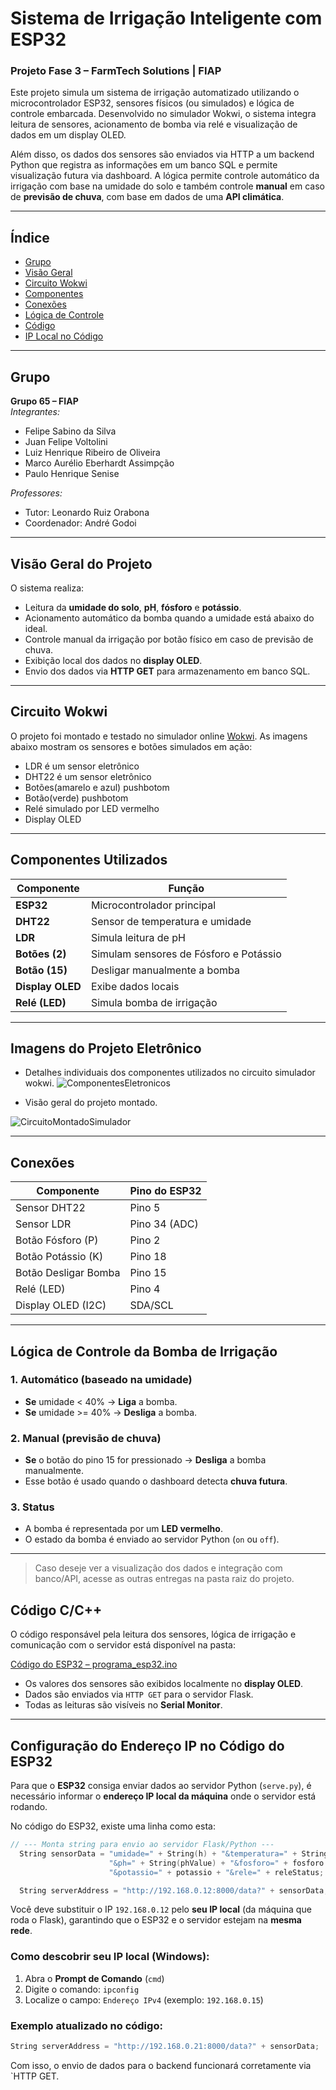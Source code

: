 # Sistema de Irrigação Inteligente com ESP32  
### Projeto Fase 3 – FarmTech Solutions | FIAP

Este projeto simula um sistema de irrigação automatizado utilizando o microcontrolador ESP32, sensores físicos (ou simulados) e lógica de controle embarcada. Desenvolvido no simulador Wokwi, o sistema integra leitura de sensores, acionamento de bomba via relé e visualização de dados em um display OLED.

Além disso, os dados dos sensores são enviados via HTTP a um backend Python que registra as informações em um banco SQL e permite visualização futura via dashboard. A lógica permite controle automático da irrigação com base na umidade do solo e também controle **manual** em caso de **previsão de chuva**, com base em dados de uma **API climática**.

---

## Índice

- [Grupo](#grupo)
- [Visão Geral](#visão-geral-do-projeto)
- [Circuito Wokwi](#circuito-wokwi)
- [Componentes](#componentes-utilizados)
- [Conexões](#conexões)
- [Lógica de Controle](#lógica-de-controle-da-bomba-de-irrigação)
- [Código](#código-cc)
- [IP Local no Código](#️configuração-do-endereço-ip-no-código-do-esp32)

---

## Grupo

**Grupo 65 – FIAP**  
*Integrantes:*
- Felipe Sabino da Silva  
- Juan Felipe Voltolini  
- Luiz Henrique Ribeiro de Oliveira  
- Marco Aurélio Eberhardt Assimpção  
- Paulo Henrique Senise  

*Professores:*  
- Tutor: Leonardo Ruiz Orabona  
- Coordenador: André Godoi

---

## Visão Geral do Projeto

O sistema realiza:
- Leitura da **umidade do solo**, **pH**, **fósforo** e **potássio**.
- Acionamento automático da bomba quando a umidade está abaixo do ideal.
- Controle manual da irrigação por botão físico em caso de previsão de chuva.
- Exibição local dos dados no **display OLED**.
- Envio dos dados via **HTTP GET** para armazenamento em banco SQL.

---

## Circuito Wokwi

O projeto foi montado e testado no simulador online [Wokwi](https://wokwi.com). As imagens abaixo mostram os sensores e botões simulados em ação:


- LDR é um sensor eletrônico
- DHT22 é um sensor eletrônico
- Botões(amarelo e azul) pushbotom
- Botão(verde) pushbotom
- Relé simulado por LED vermelho 
- Display OLED 

---

## Componentes Utilizados

| Componente        | Função                                    |
|-------------------|-------------------------------------------|
| **ESP32**         | Microcontrolador principal                |
| **DHT22**         | Sensor de temperatura e umidade           |
| **LDR**           | Simula leitura de pH                      |
| **Botões (2)**    | Simulam sensores de Fósforo e Potássio    |
| **Botão (15)**    | Desligar manualmente a bomba              |
| **Display OLED**  | Exibe dados locais                        |
| **Relé (LED)**    | Simula bomba de irrigação                 |

---

## Imagens do Projeto Eletrônico

- Detalhes individuais dos componentes utilizados no circuito simulador wokwi.
![ComponentesEletronicos](https://github.com/user-attachments/assets/d4cb7f36-a7ce-4803-af37-cd8949f2ffbd)

- Visão geral do projeto montado.

![CircuitoMontadoSimulador](https://github.com/user-attachments/assets/7d1bc44a-0881-43e7-bbf6-208411a68dbc)

---

## Conexões

| Componente            | Pino do ESP32  |
|-----------------------|----------------|
| Sensor DHT22          | Pino 5         |
| Sensor LDR            | Pino 34 (ADC)  |
| Botão Fósforo (P)     | Pino 2         |
| Botão Potássio (K)    | Pino 18        |
| Botão Desligar Bomba  | Pino 15        |
| Relé (LED)            | Pino 4         |
| Display OLED (I2C)    | SDA/SCL        |

---

## Lógica de Controle da Bomba de Irrigação

### 1. **Automático (baseado na umidade)**
- **Se** umidade < 40% → **Liga** a bomba.
- **Se** umidade >= 40% → **Desliga** a bomba.

### 2. **Manual (previsão de chuva)**
- **Se** o botão do pino 15 for pressionado → **Desliga** a bomba manualmente.
- Esse botão é usado quando o dashboard detecta **chuva futura**.

### 3. **Status**
- A bomba é representada por um **LED vermelho**.
- O estado da bomba é enviado ao servidor Python (`on` ou `off`).

---

> Caso deseje ver a visualização dos dados e integração com banco/API, acesse as outras entregas na pasta raiz do projeto.

## Código C/C++

O código responsável pela leitura dos sensores, lógica de irrigação e comunicação com o servidor está disponível na pasta:

  [Código do ESP32 – programa_esp32.ino](./src/programa_esp32.ino)

- Os valores dos sensores são exibidos localmente no **display OLED**.
- Dados são enviados via `HTTP GET` para o servidor Flask.
- Todas as leituras são visíveis no **Serial Monitor**.

---

## Configuração do Endereço IP no Código do ESP32

Para que o **ESP32** consiga enviar dados ao servidor Python (`serve.py`), é necessário informar o **endereço IP local da máquina** onde o servidor está rodando.

No código do ESP32, existe uma linha como esta:

```cpp
// --- Monta string para envio ao servidor Flask/Python ---
  String sensorData = "umidade=" + String(h) + "&temperatura=" + String(t) +
                      "&ph=" + String(phValue) + "&fosforo=" + fosforo +
                      "&potassio=" + potassio + "&rele=" + releStatus;

  String serverAddress = "http://192.168.0.12:8000/data?" + sensorData;
```

Você deve substituir o IP `192.168.0.12` pelo **seu IP local** (da máquina que roda o Flask), garantindo que o ESP32 e o servidor estejam na **mesma rede**.

### Como descobrir seu IP local (Windows):

1. Abra o **Prompt de Comando** (`cmd`)  
2. Digite o comando: `ipconfig`  
3. Localize o campo: `Endereço IPv4` (exemplo: `192.168.0.15`)

### Exemplo atualizado no código:

```cpp
String serverAddress = "http://192.168.0.21:8000/data?" + sensorData;
```

Com isso, o envio de dados para o backend funcionará corretamente via `HTTP GET.





